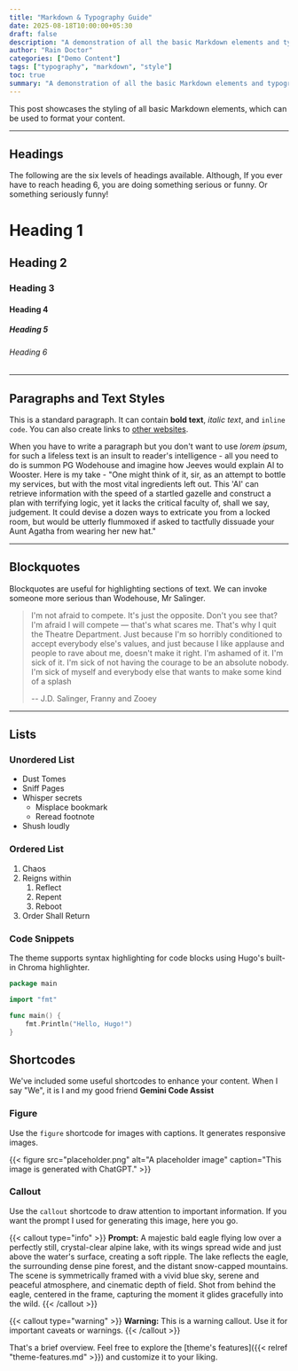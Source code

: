 ```yaml
---
title: "Markdown & Typography Guide"
date: 2025-08-18T10:00:00+05:30
draft: false
description: "A demonstration of all the basic Markdown elements and typographic styles available in the Explore theme."
author: "Rain Doctor"
categories: ["Demo Content"]
tags: ["typography", "markdown", "style"]
toc: true
summary: "A demonstration of all the basic Markdown elements and typographic styles available in the Explore theme, including headings, lists, blockquotes, and more."
---
```


This post showcases the styling of all basic Markdown elements, which can be used to format your content.

---

## Headings

The following are the six levels of headings available. Although, If you ever have to reach heading 6, you are doing something serious or funny. Or something seriously funny! 

# Heading 1
## Heading 2
### Heading 3
#### Heading 4
##### Heading 5
###### Heading 6

---

## Paragraphs and Text Styles

This is a standard paragraph. It can contain **bold text**, *italic text*, and `inline code`. You can also create links to [other websites](https://ravana.app/).

When you have to write a paragraph but you don't want to use *lorem ipsum*, for such a lifeless text is an insult to reader's intelligence - all you need to do is summon PG Wodehouse and imagine how Jeeves would explain AI to Wooster. Here is my take - "One might think of it, sir, as an attempt to bottle my services, but with the most vital ingredients left out. This 'AI' can retrieve information with the speed of a startled gazelle and construct a plan with terrifying logic, yet it lacks the critical faculty of, shall we say, judgement. It could devise a dozen ways to extricate you from a locked room, but would be utterly flummoxed if asked to tactfully dissuade your Aunt Agatha from wearing her new hat."

---

## Blockquotes

Blockquotes are useful for highlighting sections of text. We can invoke someone more serious than Wodehouse, Mr Salinger. 

> I'm not afraid to compete. It's just the opposite. Don't you see that? I'm afraid I will compete — that's what scares me. That's why I quit the Theatre Department. Just because I'm so horribly conditioned to accept everybody else's values, and just because I like applause and people to rave about me, doesn't make it right. I'm ashamed of it. I'm sick of it. I'm sick of not having the courage to be an absolute nobody. I'm sick of myself and everybody else that wants to make some kind of a splash
>
> -- J.D. Salinger, Franny and Zooey

---

## Lists

### Unordered List

- Dust Tomes
- Sniff Pages
- Whisper secrets
  - Misplace bookmark
  - Reread footnote
- Shush loudly

### Ordered List

1. Chaos 
2. Reigns within
   1. Reflect
   2. Repent
   3. Reboot
3. Order Shall Return

### Code Snippets

The theme supports syntax highlighting for code blocks using Hugo's built-in Chroma highlighter.

```go
package main

import "fmt"

func main() {
    fmt.Println("Hello, Hugo!")
}
```

## Shortcodes

We've included some useful shortcodes to enhance your content. When I say "We", it is I and my good friend **Gemini Code Assist**

### Figure

Use the `figure` shortcode for images with captions. It generates responsive images.

{{< figure src="placeholder.png" alt="A placeholder image" caption="This image is generated with ChatGPT." >}}


### Callout

Use the `callout` shortcode to draw attention to important information. If you want the prompt I used for generating this image, here you go. 

{{< callout type="info" >}}
**Prompt:** A majestic bald eagle flying low over a perfectly still, crystal-clear alpine lake, with its wings spread wide and just above the water's surface, creating a soft ripple. The lake reflects the eagle, the surrounding dense pine forest, and the distant snow-capped mountains. The scene is symmetrically framed with a vivid blue sky, serene and peaceful atmosphere, and cinematic depth of field. Shot from behind the eagle, centered in the frame, capturing the moment it glides gracefully into the wild.
{{< /callout >}}

{{< callout type="warning" >}}
**Warning:** This is a warning callout. Use it for important caveats or warnings.
{{< /callout >}}

That's a brief overview. Feel free to explore the [theme's features]({{< relref "theme-features.md" >}}) and customize it to your liking.